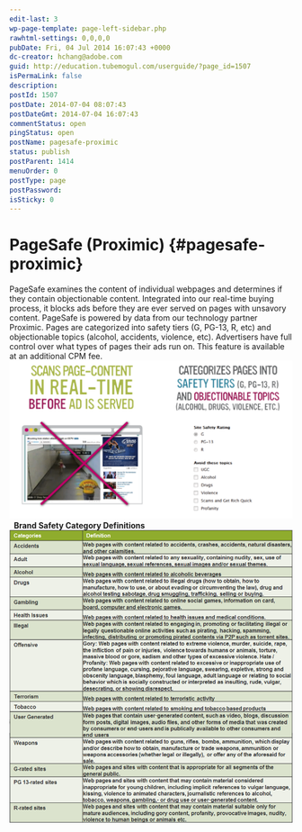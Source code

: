 ```yaml
---
edit-last: 3
wp-page-template: page-left-sidebar.php
rawhtml-settings: 0,0,0,0
pubDate: Fri, 04 Jul 2014 16:07:43 +0000
dc-creator: hchang@adobe.com
guid: http://education.tubemogul.com/userguide/?page_id=1507
isPermaLink: false
description: 
postId: 1507
postDate: 2014-07-04 08:07:43
postDateGmt: 2014-07-04 16:07:43
commentStatus: open
pingStatus: open
postName: pagesafe-proximic
status: publish
postParent: 1414
menuOrder: 0
postType: page
postPassword: 
isSticky: 0
---
```


# PageSafe (Proximic) {#pagesafe-proximic}

PageSafe examines the content of individual webpages and determines if they contain objectionable content. Integrated into our real-time buying process, it blocks ads before they are ever served on pages with unsavory content. PageSafe is powered by data from our technology partner Proximic. Pages are categorized into safety tiers (G, PG-13, R, etc) and objectionable topics (alcohol, accidents, violence, etc). Advertisers have full control over what types of pages their ads run on. This feature is available at an additional CPM fee. ![pagesafe](assets/pagesafe.png) &nbsp; **Brand Safety Category Definitions** [ ![proximic definitions](assets/proximic-definitions.png)](assets/proximic-definitions.png) 